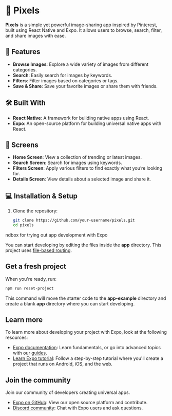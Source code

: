 # 📸 Pixels

**Pixels** is a simple yet powerful image-sharing app inspired by Pinterest, built using React Native and Expo. It allows users to browse, search, filter, and share images with ease.

## 🚀 Features

- **Browse Images**: Explore a wide variety of images from different categories.
- **Search**: Easily search for images by keywords.
- **Filters**: Filter images based on categories or tags.
- **Save & Share**: Save your favorite images or share them with friends.

## 🛠️ Built With

- **React Native**: A framework for building native apps using React.
- **Expo**: An open-source platform for building universal native apps with React.

## 📱 Screens

- **Home Screen**: View a collection of trending or latest images.
- **Search Screen**: Search for images using keywords.
- **Filters Screen**: Apply various filters to find exactly what you’re looking for.
- **Details Screen**: View details about a selected image and share it.

## 💻 Installation & Setup

1. Clone the repository:
   ```bash
   git clone https://github.com/your-username/pixels.git
   cd pixels
ndbox for trying out app development with Expo

You can start developing by editing the files inside the **app** directory. This project uses [file-based routing](https://docs.expo.dev/router/introduction).

## Get a fresh project

When you're ready, run:

```bash
npm run reset-project
```

This command will move the starter code to the **app-example** directory and create a blank **app** directory where you can start developing.

## Learn more

To learn more about developing your project with Expo, look at the following resources:

- [Expo documentation](https://docs.expo.dev/): Learn fundamentals, or go into advanced topics with our [guides](https://docs.expo.dev/guides).
- [Learn Expo tutorial](https://docs.expo.dev/tutorial/introduction/): Follow a step-by-step tutorial where you'll create a project that runs on Android, iOS, and the web.

## Join the community

Join our community of developers creating universal apps.

- [Expo on GitHub](https://github.com/expo/expo): View our open source platform and contribute.
- [Discord community](https://chat.expo.dev): Chat with Expo users and ask questions.
